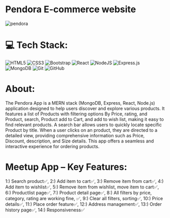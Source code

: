 # Pendora E-commerce website
![pendora](https://github.com/user-attachments/assets/0c04885f-e37c-4b2a-9fa5-ae5253e619bf)



# 💻 Tech Stack:
![HTML5](https://img.shields.io/badge/html5-%23E34F26.svg?style=for-the-badge&logo=html5&logoColor=white)
![CSS3](https://img.shields.io/badge/css3-%231572B6.svg?style=for-the-badge&logo=css3&logoColor=white) 
![Bootstrap](https://img.shields.io/badge/bootstrap-%238511FA.svg?style=for-the-badge&logo=bootstrap&logoColor=white)
![React](https://img.shields.io/badge/react-%2320232a.svg?style=for-the-badge&logo=react&logoColor=%2361DAFB)
![NodeJS](https://img.shields.io/badge/node.js-6DA55F?style=for-the-badge&logo=node.js&logoColor=white)
![Express.js](https://img.shields.io/badge/express.js-%23404d59.svg?style=for-the-badge&logo=express&logoColor=%2361DAFB)
![MongoDB](https://img.shields.io/badge/MongoDB-%234ea94b.svg?style=for-the-badge&logo=mongodb&logoColor=white)
![Git](https://img.shields.io/badge/git-%23F05033.svg?style=for-the-badge&logo=git&logoColor=white) 
![GitHub](https://img.shields.io/badge/github-%23121011.svg?style=for-the-badge&logo=github&logoColor=white)



# About:
The Pendora App is a MERN stack (MongoDB, Express, React, Node.js) application designed to help users discover and explore various products. It features a list of Products with filtering options By Price, rating, and Product, search, Product add to Cart, and add to wish list, making it easy to find relevant products. A search bar allows users to quickly locate specific Product by title. When a user clicks on an product, they are directed to a detailed view, providing comprehensive information such as Price, Discount, description, and Size details. This app offers a seamless and interactive experience for ordering  products.

# Meetup App – Key Features:
1:) Search product✅,
2:) Add item to cart✅,
3:) Remove item from cart✅,
4:) Add item to wishlist✅,
5:) Remove item from wishlist, move item to cart✅,
6:) Productlist page✅,
7:) Product detail page✅,
8:) All filters by price, category, rating are working fine, ✅,
9:) Clear all filters, sorting✅,
10:) Price details✅,
11:) Place order feature✅,
12:) Address management✅,
13:) Order history page✅,
14:) Responsiveness✅
